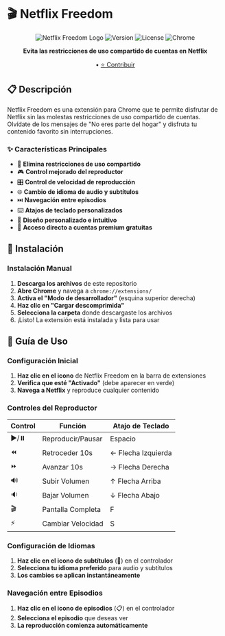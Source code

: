 # 🎬 Netflix Freedom

<div align="center">

![Netflix Freedom Logo](https://img.shields.io/badge/Netflix-Freedom-red?style=for-the-badge&logo=netflix)
![Version](https://img.shields.io/badge/version-1.0.0-blue?style=for-the-badge)
![License](https://img.shields.io/badge/license-MIT-green?style=for-the-badge)
![Chrome](https://img.shields.io/badge/platform-Chrome-yellow?style=for-the-badge&logo=google-chrome)

**Evita las restricciones de uso compartido de cuentas en Netflix**

• [⭐ Contribuir](#contribuir)

</div>

## 📋 Descripción

Netflix Freedom es una extensión para Chrome que te permite disfrutar de Netflix sin las molestas restricciones de uso compartido de cuentas. Olvídate de los mensajes de "No eres parte del hogar" y disfruta tu contenido favorito sin interrupciones.

### ✨ Características Principales

- 🚫 **Elimina restricciones de uso compartido**
- 🎮 **Control mejorado del reproductor**
- 🎛️ **Control de velocidad de reproducción**
- 🌐 **Cambio de idioma de audio y subtítulos**
- ⏭️ **Navegación entre episodios**
- ⌨️ **Atajos de teclado personalizados**
- 🎨 **Diseño personalizado e intuitivo**
- 📱 **Acceso directo a cuentas premium gratuitas**

## 🚀 Instalación

### Instalación Manual

1. **Descarga los archivos** de este repositorio
2. **Abre Chrome** y navega a `chrome://extensions/`
3. **Activa el "Modo de desarrollador"** (esquina superior derecha)
4. **Haz clic en "Cargar descomprimida"**
5. **Selecciona la carpeta** donde descargaste los archivos
6. ¡Listo! La extensión está instalada y lista para usar

## 📖 Guía de Uso

### Configuración Inicial

1. **Haz clic en el icono** de Netflix Freedom en la barra de extensiones
2. **Verifica que esté "Activado"** (debe aparecer en verde)
3. **Navega a Netflix** y reproduce cualquier contenido

### Controles del Reproductor

| Control | Función | Atajo de Teclado |
|---------|---------|------------------|
| ▶️/⏸️ | Reproducir/Pausar | Espacio |
| ⏪ | Retroceder 10s | ← Flecha Izquierda |
| ⏩ | Avanzar 10s | → Flecha Derecha |
| 🔊 | Subir Volumen | ↑ Flecha Arriba |
| 🔉 | Bajar Volumen | ↓ Flecha Abajo |
| 🎬 | Pantalla Completa | F |
| ⚡ | Cambiar Velocidad | S |

### Configuración de Idiomas

1. **Haz clic en el icono de subtítulos** (📝) en el controlador
2. **Selecciona tu idioma preferido** para audio y subtítulos
3. **Los cambios se aplican instantáneamente**

### Navegación entre Episodios

1. **Haz clic en el icono de episodios** (📋) en el controlador
2. **Selecciona el episodio** que deseas ver
3. **La reproducción comienza automáticamente**

